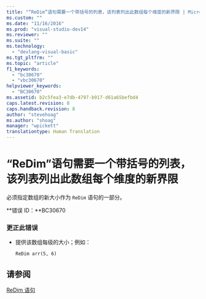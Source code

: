 ```yaml
---
title: "“ReDim”语句需要一个带括号的列表，该列表列出此数组每个维度的新界限 | Microsoft Docs"
ms.custom: ""
ms.date: "11/16/2016"
ms.prod: "visual-studio-dev14"
ms.reviewer: ""
ms.suite: ""
ms.technology: 
  - "devlang-visual-basic"
ms.tgt_pltfrm: ""
ms.topic: "article"
f1_keywords: 
  - "bc30670"
  - "vbc30670"
helpviewer_keywords: 
  - "BC30670"
ms.assetid: b2c5fea3-e7db-4797-b917-d61a65befbd4
caps.latest.revision: 8
caps.handback.revision: 8
author: "stevehoag"
ms.author: "shoag"
manager: "wpickett"
translationtype: Human Translation
---
```

# “ReDim”语句需要一个带括号的列表，该列表列出此数组每个维度的新界限
必须指定数组的新大小作为 `ReDim` 语句的一部分。  
  
 **错误 ID：**BC30670  
  
### 更正此错误  
  
-   提供该数组每级的大小；例如：  
  
    ```  
    ReDim arr(5, 6)  
    ```  
  
## 请参阅  
 [ReDim 语句](../../visual-basic/language-reference/statements/redim-statement.md)